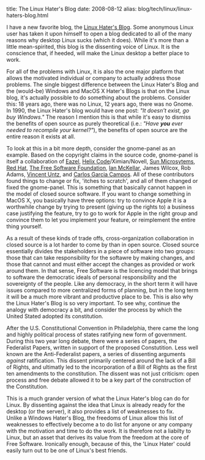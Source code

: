 title: The Linux Hater's Blog
date: 2008-08-12
alias: blog/tech/linux/linux-haters-blog.html


I have a new favorite blog, the <a
href="http://linuxhaters.blogspot.com/">Linux Hater's Blog</a>. Some
anonymous Linux user has taken it upon himself to open a blog
dedicated to all of the many reasons why desktop Linux sucks (which it
does). While it's more than a little mean-spirited, this blog is the
dissenting voice of Linux. It is the conscience that, if heeded, will
make the Linux desktop a better place to work.

For all of the problems with Linux, it is also the one major platform
that allows the motivated individual or company to actually address
those problems. The single biggest difference between the Linux
Hater's Blog and the (would-be) Windows and MacOS X Hater's Blogs is
that on the Linux blog, it's actually possible to do something about
the problems. Consider this: 18 years ago, there was no Linux, 12
years ago, there was no Gnome. In 1990, the Linux Hater's blog would
have one post: <i>"It doesn't exist, go buy Windows."</i> The reason I
mention this is that while it's easy to dismiss the benefits of open
source as purely theoretical (i.e.: <i>"Have <b>you</b> ever needed to
recompile your kernel?"</i>), the benefits of open source are the
entire reason it exists at all.

To look at this in a bit more depth, consider the gnome-panel as an
example. Based on the copyright claims in the source code, gnome-panel
is itself a collaboration of <a
href="http://en.wikipedia.org/wiki/Eazel">Eazel</a>, <a
href="http://primates.ximian.com/~miguel/helix-history.html">Helix
Code</a>/Ximian/Novell, <a href="http://www.sun.com/">Sun
Microsytems</a>, <a href="http://www.redhat.com">Red Hat</a>, <a
href="http://www.fsf.org">The Free Software Foundation</a>, <a
href="http://ian.mckellar.org/">Ian McKellar</a>, James Wilcox, Rob
Adams, <a href="http://live.gnome.org/VincentUntz">Vincent Untz</a>,
and <a href="http://carlosgc.linups.org/">Carlos Garcia
Campos</a>. All of these contributors found things to change or fix,
'itches to scratch', and all of them changed or fixed the
gnome-panel. This is something that basically cannot happen in the
model of closed source software. If you want to change something in
MacOS X, you basically have three options: try to convince Apple it is
a worthwhile change by trying to present (giving up the rights to) a
business case justifying the feature, try to go to work for Apple in
the right group and convince them to let you implement your feature,
or reimplement the entire thing yourself.

As a result of these kinds of trade offs, cross-organization collaboration 
in closed source is a lot harder to come by than in open source. Closed 
source essentially divides the stakeholders in a piece of software into 
two groups: those that can take responsibility for the softawre by making 
changes, and those that cannot and must either accept the changes as 
provided or work around them. In that sense, Free Software is the 
licencing model that brings to software the democratic ideals of personal 
responsibility and the sovereignty of the people. Like any democracy, in 
the short term it will have issues compared to more centralized forms of 
planning, but in the long term it will be a much more vibrant and 
productive place to be. This is also why the Linux Hater's Blog is so very 
important. To see why, continue the analogy with democracy a bit, and 
consider the process by which the United Stated adopted its constitution.

After the U.S. Constitutional Convention in Philadelphia, there came the 
long and highly political process of states ratifying new form of 
government.  During this two year long debate, there were a series of 
papers, the Federalist Papers, written in support of the proposed 
Constutition. Less well known are the Anti-Federalist papers, a series of 
dissenting arguments <i>against</i> ratification. This dissent primarily 
centered around the lack of a Bill of Rights, and ultimatly led to the 
incorporation of a Bill of Rights as the first ten amendments to the 
constitution. The dissent was not just criticism: open process and free 
debate allowed it to be a key part of the construction of the 
Constitution.

This is a much grander version of what the Linux Hater's blog can do for 
Linux. By dissenting against the idea that Linux is already ready for the 
desktop (or the server), it also provides a list of weaknesses to fix.  
Unlike a Windows Hater's Blog, the freedoms of Linux allow this list of 
weaknesses to effectively become a to do list for anyone or any company 
with the motivation and time to do the work. It is therefore not a 
liabilty to Linux, but an asset that derives its value from the freedom at 
the core of Free Software. Ironically enough, because of this, the 'Linux 
Hater' could easily turn out to be one of Linux's best friends.
